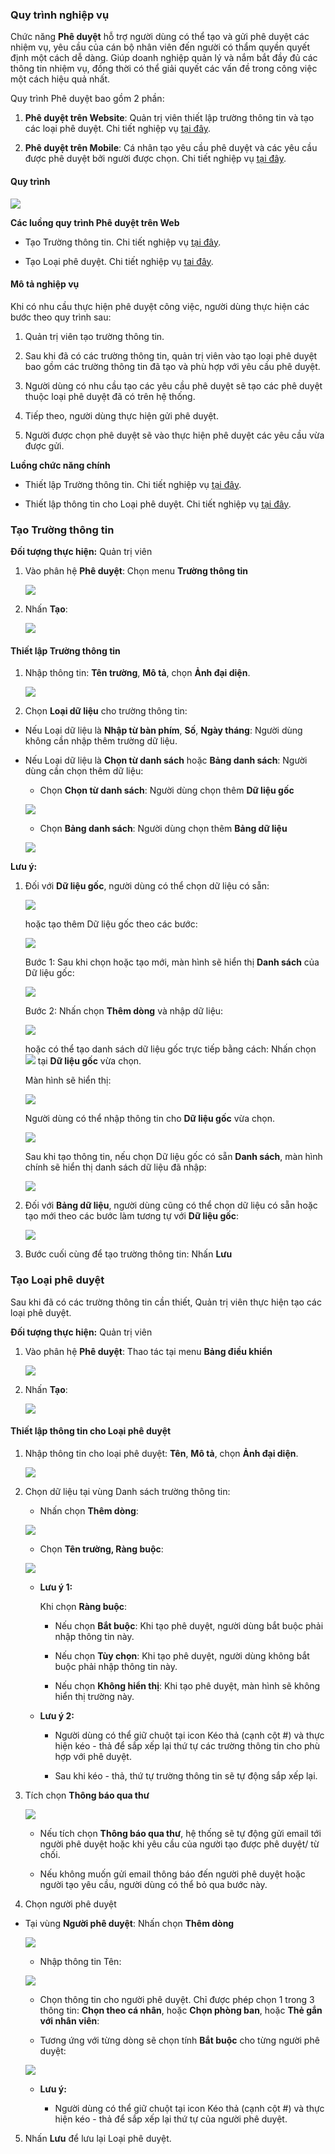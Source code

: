### Quy trình nghiệp vụ

Chức năng **Phê duyệt** hỗ trợ người dùng có thể tạo và gửi phê duyệt các nhiệm vụ, yêu cầu của cán bộ nhân viên đến người có thẩm quyền quyết định một cách dễ dàng. Giúp doanh nghiệp quản lý và nắm bắt đầy đủ các thông tin nhiệm vụ, đồng thời có thể giải quyết các vấn đề trong công việc một cách hiệu quả nhất.

Quy trình Phê duyệt bao gồm 2 phần:

1. **Phê duyệt trên Website**: Quản trị viên thiết lập trường thông tin và tạo các loại phê duyệt. Chi tiết nghiệp vụ <u>[tại đây](https://guide.vess.store/digitalworkplace/Addon-PheDuyet-Web/)</u>.

2. **Phê duyệt trên Mobile**: Cá nhân tạo yêu cầu phê duyệt và các yêu cầu được phê duyệt bởi người được chọn. Chi tiết nghiệp vụ <u>[tại đây](https://guide.vess.store/digitalworkplace/Addon-phe-duyet/)</u>.

#### Quy trình

![](picture/PIC_DW_PheDuyetWeb_QuyTrinhChung.png)

**Các luồng quy trình Phê duyệt trên Web**

* Tạo Trường thông tin. Chi tiết nghiệp vụ <u>[tại đây](#tao-truong-thong-tin)</u>.

* Tạo Loại phê duyệt. Chi tiết nghiệp vụ <u>[tai đây](#tao-loai-phe-duyet)</u>.

#### Mô tả nghiệp vụ

Khi có nhu cầu thực hiện phê duyệt công việc, người dùng thực hiện các bước theo quy trình sau:

1. Quản trị viên tạo trường thông tin.

2. Sau khi đã có các trường thông tin, quản trị viên vào tạo loại phê duyệt bao gồm các trường thông tin đã tạo và phù hợp với yêu cầu phê duyệt.

3. Người dùng có nhu cầu tạo các yêu cầu phê duyệt sẽ tạo các phê duyệt thuộc loại phê duyệt đã có trên hệ thống.

4. Tiếp theo, người dùng thực hiện gửi phê duyệt.

5. Người được chọn phê duyệt sẽ vào thực hiện phê duyệt các yêu cầu vừa được gửi.

**Luồng chức năng chính**

* Thiết lập Trường thông tin. Chi tiết nghiệp vụ <u>[tại đây](#thiet-lap-truong-thong-tin)</u>.

* Thiết lập thông tin cho Loại phê duyệt. Chi tiết nghiệp vụ <u>[tại đây](#thiet-lap-thong-tin-cho-loai-phe-duyet)</u>.

### Tạo Trường thông tin

**Đối tượng thực hiện:** Quản trị viên

1. Vào phân hệ **Phê duyệt**: Chọn menu **Trường thông tin**
    
    ![](picture/PIC_DW_PheDuyetWeb_TruongThongTin.png)

2. Nhấn **Tạo**:
    
    ![](picture/PIC_DW_PheDuyetWeb_TaoTruongThongTin.png)

#### Thiết lập Trường thông tin

1. Nhập thông tin: **Tên trường**, **Mô tả**, chọn **Ảnh đại diện**.
    
    ![](picture/PIC_DW_PheDuyetWeb_Nhap.png)

2. Chọn **Loại dữ liệu** cho trường thông tin:
    
* Nếu Loại dữ liệu là **Nhập từ bàn phím**, **Số**, **Ngày tháng**: Người dùng không cần nhập thêm trường dữ liệu.
    
* Nếu Loại dữ liệu là **Chọn từ danh sách** hoặc **Bảng danh sách**: Người dùng cần chọn thêm dữ liệu:
    
    * Chọn **Chọn từ danh sách**: Người dùng chọn thêm **Dữ liệu gốc**
    
    ![](picture/PIC_DW_PheDuyetWeb_DuLieuGoc.png)
    
    * Chọn **Bảng danh sách**: Người dùng chọn thêm **Bảng dữ liệu**
    
    ![](picture/PIC_DW_PheDuyetWeb_BangDuLieu.png)

**Lưu ý:**

 1. Đối với **Dữ liệu gốc**, người dùng có thể chọn dữ liệu có sẵn:
    
    ![](picture/PIC_DW_PheDuyetWeb_ThemDLG.png)

    hoặc tạo thêm Dữ liệu gốc theo các bước:
    
    ![](picture/PIC_DW_PheDuyetWeb_ThemMoiDLG.png)
    
    Bước 1: Sau khi chọn hoặc tạo mới, màn hình sẽ hiển thị **Danh sách** của Dữ liệu gốc:
    
    ![](picture/PIC_DW_PheDuyetWeb_ThemDongDLG.png)
    
    Bước 2: Nhấn chọn **Thêm dòng** và nhập dữ liệu:
    
    ![](picture/PIC_DW_PheDuyetWeb_ThemDongDuLieuDLG.png)
    
    hoặc có thể tạo danh sách dữ liệu gốc trực tiếp bằng cách: Nhấn chọn ![](picture/PIC_DW_PheDuyetWeb_ThemTrucTiepDLG.png) tại **Dữ liệu gốc** vừa chọn.
    
    Màn hình sẽ hiển thị:
    
    ![](picture/PIC_DW_PheDuyetWeb_ThemTrucTiepDuLieuGoc.png)
    
    Người dùng có thể nhập thông tin cho **Dữ liệu gốc** vừa chọn.
    
    ![](picture/PIC_DW_PheDuyetWeb_ThemTrucTiepDongDuLieuGoc.png)
    
    Sau khi tạo thông tin, nếu chọn Dữ liệu gốc có sẵn **Danh sách**, màn hình chính sẽ hiển thị danh sách dữ liệu đã nhập:
    
    ![](picture/PIC_DW_PheDuyetWeb_DuLieuDLG.png)

2. Đối với **Bảng dữ liệu**, người dùng cũng có thể chọn dữ liệu có sẵn hoặc tạo mới theo các bước làm tương tự với **Dữ liệu gốc**:
    
    ![](picture/PIC_DW_PheDuyetWeb_ThemBDS.png)

3. Bước cuối cùng để tạo trường thông tin: Nhấn **Lưu**

### Tạo Loại phê duyệt

Sau khi đã có các trường thông tin cần thiết, Quản trị viên thực hiện tạo các loại phê duyệt.

**Đối tượng thực hiện:** Quản trị viên

1. Vào phân hệ **Phê duyệt**: Thao tác tại menu **Bảng điều khiển**
    
    ![](picture/PIC_DW_PheDuyetWeb_BangDieuKhienpng.png)

2. Nhấn **Tạo**:
    
    ![](picture/PIC_DW_PheDuyetWeb_MHTao.png)

#### Thiết lập thông tin cho Loại phê duyệt
    
1. Nhập thông tin cho loại phê duyệt: **Tên**, **Mô tả**, chọn **Ảnh đại diện**.
    
    ![](picture/PIC_DW_PheDuyetWeb_ThemMoi.png)
    
2. Chọn dữ liệu tại vùng Danh sách trường thông tin: 

    * Nhấn chọn **Thêm dòng**:
    
    ![](picture/PIC_DW_PheDuyetWeb_ThemDongTruongTT.png)
    
    * Chọn **Tên trường, Ràng buộc**:
    
    ![](picture/PIC_DW_PheDuyetWeb_ThemDongTTT.png)
    
    * **Lưu ý 1:** 
    
        Khi chọn **Ràng buộc**:
        
        * Nếu chọn **Bắt buộc**: Khi tạo phê duyệt, người dùng bắt buộc phải nhập thông tin này.
        
        * Nếu chọn **Tùy chọn**: Khi tạo phê duyệt, người dùng không bắt buộc phải nhập thông tin này.
        
        * Nếu chọn **Không hiển thị**: Khi tạo phê duyệt, màn hình sẽ không hiển thị trường này.
    
    * **Lưu ý 2:**
    
        * Người dùng có thể giữ chuột tại icon Kéo thả (cạnh cột #) và thực hiện kéo - thả để sắp xếp lại thứ tự các trường thông tin cho phù hợp với phê duyệt.
        
        * Sau khi kéo - thả, thứ tự trường thông tin sẽ tự động sắp xếp lại.
    
3. Tích chọn **Thông báo qua thư**
    
    ![](picture/PIC_DW_PheDuyetWeb_ThongBaoQuaThu.png)

    * Nếu tích chọn **Thông báo qua thư**, hệ thống sẽ tự động gửi email tới người phê duyệt hoặc khi yêu cầu của người tạo được phê duyệt/ từ chối.
    
    * Nếu không muốn gửi email thông báo đến người phê duyệt hoặc người tạo yêu cầu, người dùng có thể bỏ qua bước này.

4. Chọn người phê duyệt

* Tại vùng **Người phê duyệt**: Nhấn chọn **Thêm dòng**
    
    ![](picture/PIC_DW_PheDuyetWeb_NguoiPheDuyet.png)
    
    * Nhập thông tin Tên:
    
    ![](picture/PIC_DW_PheDuyetWeb_Ten.png)
    
    * Chọn thông tin cho người phê duyệt. Chỉ được phép chọn 1 trong 3 thông tin: **Chọn theo cá nhân**, hoặc **Chọn phòng ban**, hoặc **Thẻ gắn với nhân viên**:
    
    * Tương ứng với từng dòng sẽ chọn tính **Bắt buộc** cho từng người phê duyệt:
    
    ![](picture/PIC_DW_PheDuyetWeb_ChonNguoiPheDuyet.png)
    
    * **Lưu ý:** 
    
        * Người dùng có thể giữ chuột tại icon Kéo thả (cạnh cột #) và thực hiện kéo - thả để sắp xếp lại thứ tự của người phê duyệt. 
    
5. Nhấn **Lưu** để lưu lại Loại phê duyệt.